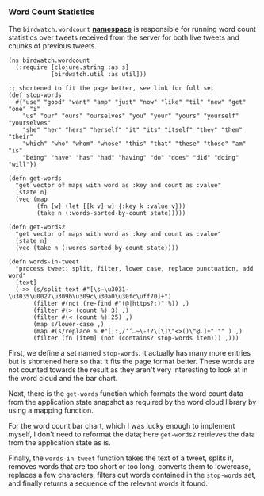 ### Word Count Statistics

The ````birdwatch.wordcount```` **[namespace](https://github.com/matthiasn/BirdWatch/blob/8a469ff1493816dbedc6cbca9b51fe915aec487f/Clojure-Websockets/MainApp/src/cljs/birdwatch/stats/wordcount.cljs)** is responsible for running word count statistics over tweets received from the server for both live tweets and chunks of previous tweets.

```
(ns birdwatch.wordcount
  (:require [clojure.string :as s]
            [birdwatch.util :as util]))
            
;; shortened to fit the page better, see link for full set
(def stop-words
  #{"use" "good" "want" "amp" "just" "now" "like" "til" "new" "get" "one" "i" 
    "us" "our" "ours" "ourselves" "you" "your" "yours" "yourself" "yourselves"
    "she" "her" "hers" "herself" "it" "its" "itself" "they" "them" "their" 
    "which" "who" "whom" "whose" "this" "that" "these" "those" "am" "is" 
    "being" "have" "has" "had" "having" "do" "does" "did" "doing" "will"})

(defn get-words
  "get vector of maps with word as :key and count as :value"
  [state n]
  (vec (map
        (fn [w] (let [[k v] w] {:key k :value v}))
        (take n (:words-sorted-by-count state)))))

(defn get-words2
  "get vector of maps with word as :key and count as :value"
  [state n]
  (vec (take n (:words-sorted-by-count state))))

(defn words-in-tweet
  "process tweet: split, filter, lower case, replace punctuation, add word"
  [text]
  (->> (s/split text #"[\s—\u3031-\u3035\u0027\u309b\u309c\u30a0\u30fc\uff70]+")
       (filter #(not (re-find #"(@|https?:)" %)) ,)
       (filter #(> (count %) 3) ,)
       (filter #(< (count %) 25) ,)
       (map s/lower-case ,)
       (map #(s/replace % #"[;:,/‘’…~\-!?\[\]\"<>()\"@.]+" "" ) ,)
       (filter (fn [item] (not (contains? stop-words item))) ,)))
```

First, we define a set named ````stop-words````. It actually has many more entries but is shortened here so that it fits the page format better. These words are not counted towards the result as they aren't very interesting to look at in the word cloud and the bar chart.

Next, there is the ````get-words```` function which formats the word count data from the application state snapshot as required by the word cloud library by using a mapping function.

For the word count bar chart, which I was lucky enough to implement myself, I don't need to reformat the data; here ````get-words2```` retrieves the data from the application state as is.

Finally, the ````words-in-tweet```` function takes the text of a tweet, splits it, removes words that are too short or too long, converts them to lowercase, replaces a few characters, filters out words contained in the ````stop-words```` set, and finally returns a sequence of the relevant words it found.
